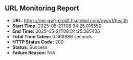 ## URL Monitoring Report

- **URL:** https://api-gw1-prod1.fisglobal.com/gw/v1/health
- **Start Time:** 2025-05-21T08:34:25.016550
- **End Time:** 2025-05-21T08:34:25.385436
- **Total Time Taken:** 0.368886 seconds
- **HTTP Status Code:** 200
- **Status:** Success
- **Failure Reason:** N/A
